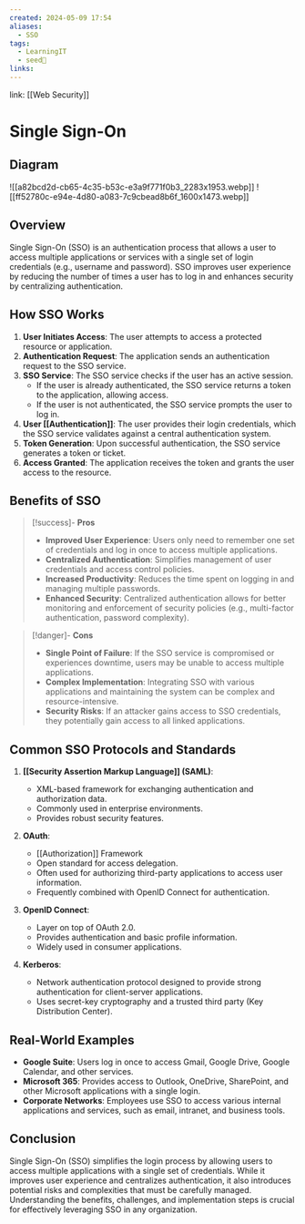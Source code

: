 ```yaml
---
created: 2024-05-09 17:54
aliases:
  - SSO
tags:
  - LearningIT
  - seed🌱
links:
---
```


link: [[Web Security]]

# Single Sign-On

## Diagram

![[a82bcd2d-cb65-4c35-b53c-e3a9f771f0b3_2283x1953.webp]]
![[ff52780c-e94e-4d80-a083-7c9cbead8b6f_1600x1473.webp]]

## Overview

Single Sign-On (SSO) is an authentication process that allows a user to access multiple applications or services with a single set of login credentials (e.g., username and password). SSO improves user experience by reducing the number of times a user has to log in and enhances security by centralizing authentication.

## How SSO Works

1. **User Initiates Access**: The user attempts to access a protected resource or application.
2. **Authentication Request**: The application sends an authentication request to the SSO service.
3. **SSO Service**: The SSO service checks if the user has an active session.
    - If the user is already authenticated, the SSO service returns a token to the application, allowing access.
    - If the user is not authenticated, the SSO service prompts the user to log in.
4. **User [[Authentication]]**: The user provides their login credentials, which the SSO service validates against a central authentication system.
5. **Token Generation**: Upon successful authentication, the SSO service generates a token or ticket.
6. **Access Granted**: The application receives the token and grants the user access to the resource.

## Benefits of SSO

> [!success]- **Pros**
> 
> - **Improved User Experience**: Users only need to remember one set of credentials and log in once to access multiple applications.
> - **Centralized Authentication**: Simplifies management of user credentials and access control policies.
> - **Increased Productivity**: Reduces the time spent on logging in and managing multiple passwords.
> - **Enhanced Security**: Centralized authentication allows for better monitoring and enforcement of security policies (e.g., multi-factor authentication, password complexity).

> [!danger]- **Cons**
> 
> - **Single Point of Failure**: If the SSO service is compromised or experiences downtime, users may be unable to access multiple applications.
> - **Complex Implementation**: Integrating SSO with various applications and maintaining the system can be complex and resource-intensive.
> - **Security Risks**: If an attacker gains access to SSO credentials, they potentially gain access to all linked applications.

## Common SSO Protocols and Standards

1. **[[Security Assertion Markup Language]] (SAML)**:
    
    - XML-based framework for exchanging authentication and authorization data.
    - Commonly used in enterprise environments.
    - Provides robust security features.
2. **OAuth**:
	- [[Authorization]] Framework
    - Open standard for access delegation.
    - Often used for authorizing third-party applications to access user information.
    - Frequently combined with OpenID Connect for authentication.
3. **OpenID Connect**:
    
    - Layer on top of OAuth 2.0.
    - Provides authentication and basic profile information.
    - Widely used in consumer applications.
4. **Kerberos**:
    
    - Network authentication protocol designed to provide strong authentication for client-server applications.
    - Uses secret-key cryptography and a trusted third party (Key Distribution Center).


## Real-World Examples

- **Google Suite**: Users log in once to access Gmail, Google Drive, Google Calendar, and other services.
- **Microsoft 365**: Provides access to Outlook, OneDrive, SharePoint, and other Microsoft applications with a single login.
- **Corporate Networks**: Employees use SSO to access various internal applications and services, such as email, intranet, and business tools.

## Conclusion

Single Sign-On (SSO) simplifies the login process by allowing users to access multiple applications with a single set of credentials. While it improves user experience and centralizes authentication, it also introduces potential risks and complexities that must be carefully managed. Understanding the benefits, challenges, and implementation steps is crucial for effectively leveraging SSO in any organization.